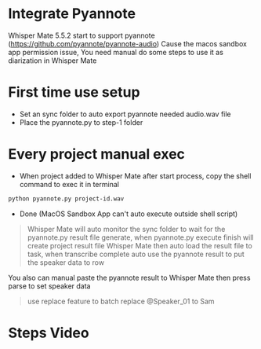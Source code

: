 # Integrate Pyannote
Whisper Mate 5.5.2 start to support pyannote (https://github.com/pyannote/pyannote-audio)
Cause the macos sandbox app permission issue, You need manual do some steps to use it as diarization in Whisper Mate

# First time use setup
- Set an sync folder to auto export pyannote needed audio.wav file
- Place the pyannote.py to step-1 folder

# Every project manual exec
- When project added to Whisper Mate after start process, copy the shell command to exec it in terminal
```sh
python pyannote.py project-id.wav
```
- Done (MacOS Sandbox App can't auto execute outside shell script)

> Whisper Mate will auto monitor the sync folder to wait for the pyannote.py result file generate, when pyannote.py execute finish will create project result file
> Whisper Mate then auto load the result file to task, when transcribe complete auto use the pyannote result to put the speaker data to row

You also can manual paste the pyannote result to Whisper Mate then press parse to set speaker data


> use replace feature to batch replace  @Speaker_01 to Sam 


# Steps Video

